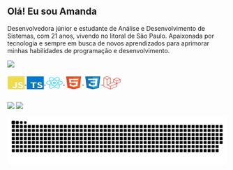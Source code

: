 ## Olá! Eu sou Amanda
Desenvolvedora júnior e estudante de Análise e Desenvolvimento de Sistemas, com 21 anos, vivendo no litoral de São Paulo. Apaixonada por tecnologia e sempre em busca de novos aprendizados para aprimorar minhas habilidades de programação e desenvolvimento.
 <div>
  <a href="https://github.com/AmandaOliveir4">
  <img height="180em" src="https://github-readme-stats.vercel.app/api?username=AmandaOliveir4&show_icons=true&theme=dark&include_all_commits=true&count_private=true"/>
</div>
    
<div style="display: inline_block"><br>
  <img align="center" alt="Amanda-Js" height="30" width="40" src="https://raw.githubusercontent.com/devicons/devicon/master/icons/javascript/javascript-plain.svg">
  <img align="center" alt="Amanda-Ts" height="30" width="40" src="https://raw.githubusercontent.com/devicons/devicon/master/icons/typescript/typescript-plain.svg">
  <img align="center" alt="Amanda-React" height="30" width="40" src="https://raw.githubusercontent.com/devicons/devicon/master/icons/react/react-original.svg">
  <img align="center" alt="Amanda-HTML" height="30" width="40" src="https://raw.githubusercontent.com/devicons/devicon/master/icons/html5/html5-original.svg">
  <img align="center" alt="Amanda-CSS" height="30" width="40" src="https://raw.githubusercontent.com/devicons/devicon/master/icons/css3/css3-original.svg">
  <img align="center" alt="Amanda-Laravel" height="30" width="40" src="https://raw.githubusercontent.com/devicons/devicon/master/icons/laravel/laravel-original.svg">
</div>
  
  ##
 
<div> 
  

 	
   <a href = "mailto:oliveiraasantos8@gmail.com"><img src="https://img.shields.io/badge/-Gmail-%23333?style=for-the-badge&logo=gmail&logoColor=white" target="_blank"></a>
   <a href="https://www.linkedin.com/in/amanda-santostech/" target="_blank"> <img src="https://img.shields.io/badge/-LinkedIn-%230077B5?style=for-the-badge&logo=linkedin&logoColor=white" target="_blank"></a> 
 
  
 
</div>

<picture>
  <source media="(prefers-color-scheme: dark)" srcset="https://raw.githubusercontent.com/AmandaOliveir4/AmandaOliveir4/output/github-contribution-grid-snake-dark.svg">
  <source media="(prefers-color-scheme: light)" srcset="https://raw.githubusercontent.com/AmandaOliveir4/AmandaOliveir4/output/github-contribution-grid-snake.svg">
  <img alt="github contribution grid snake animation" src="https://raw.githubusercontent.com/AmandaOliveir4/AmandaOliveir4/output/github-contribution-grid-snake.svg">
</picture>
